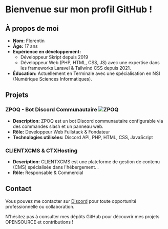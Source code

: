 # Bienvenue sur mon profil GitHub !

## À propos de moi

- **Nom:** Florentin
- **Âge:** 17 ans
- **Expérience en développement:**
  - Développeur Skript depuis 2019
  - Développeur Web (PHP, HTML, CSS, JS) avec une expertise dans les frameworks Laravel & Tailwind CSS depuis 2021.
- **Éducation:** Actuellement en Terminale avec une spécialisation en NSI (Numérique Sciences Informatiques).

## Projets

### ZPOQ - Bot Discord Communautaire ![ZPOQ](https://img.shields.io/badge/ZPOQ-Bot_Communautaire-brightgreen)

- **Description:** ZPOQ est un bot Discord communautaire configurable via des commandes slash et un panneau web.
- **Rôle:** Développeur Web Fullstack & Fondateur
- **Technologies utilisées:** Discord API, PHP, HTML, CSS, JavaScript


### CLIENTXCMS & CTXHosting 

- **Description:** CLIENTXCMS est une plateforme de gestion de contenu (CMS) spécialisée dans l'hébergement. .
- **Rôle:** Responsable & Commercial

## Contact

Vous pouvez me contacter sur [Discord](zpoq.fr/florentindev/contact) pour toute opportunité professionnelle ou collaboration.

N'hésitez pas à consulter mes dépôts GitHub pour découvrir mes projets OPENSOURCE et contributions !
